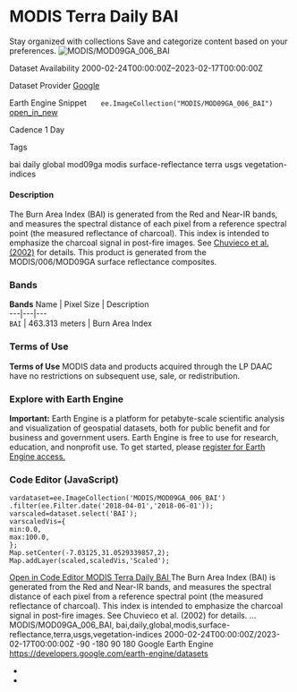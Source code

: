  
#  MODIS Terra Daily BAI 
Stay organized with collections  Save and categorize content based on your preferences. 
![MODIS/MOD09GA_006_BAI](https://developers.google.com/earth-engine/datasets/images/MODIS/MODIS_MOD09GA_006_BAI_sample.png) 

Dataset Availability
    2000-02-24T00:00:00Z–2023-02-17T00:00:00Z 

Dataset Provider
     [ Google ](https://earthengine.google.com/) 

Earth Engine Snippet
     `    ee.ImageCollection("MODIS/MOD09GA_006_BAI")   ` [ open_in_new ](https://code.earthengine.google.com/?scriptPath=Examples:Datasets/MODIS/MODIS_MOD09GA_006_BAI) 

Cadence
    1 Day 

Tags
    
bai
daily
global
mod09ga
modis
surface-reflectance
terra
usgs
vegetation-indices
#### Description
The Burn Area Index (BAI) is generated from the Red and Near-IR bands, and measures the spectral distance of each pixel from a reference spectral point (the measured reflectance of charcoal). This index is intended to emphasize the charcoal signal in post-fire images. See [Chuvieco et al. (2002)](https://www.tandfonline.com/doi/abs/10.1080/01431160210153129) for details. This product is generated from the MODIS/006/MOD09GA surface reflectance composites.
### Bands
**Bands**
Name | Pixel Size | Description  
---|---|---  
`BAI` |  463.313 meters  | Burn Area Index  
### Terms of Use
**Terms of Use**
MODIS data and products acquired through the LP DAAC have no restrictions on subsequent use, sale, or redistribution.
### Explore with Earth Engine
**Important:** Earth Engine is a platform for petabyte-scale scientific analysis and visualization of geospatial datasets, both for public benefit and for business and government users. Earth Engine is free to use for research, education, and nonprofit use. To get started, please [register for Earth Engine access.](https://console.cloud.google.com/earth-engine)
### Code Editor (JavaScript)
```
vardataset=ee.ImageCollection('MODIS/MOD09GA_006_BAI')
.filter(ee.Filter.date('2018-04-01','2018-06-01'));
varscaled=dataset.select('BAI');
varscaledVis={
min:0.0,
max:100.0,
};
Map.setCenter(-7.03125,31.0529339857,2);
Map.addLayer(scaled,scaledVis,'Scaled');
```
[ Open in Code Editor ](https://code.earthengine.google.com/?scriptPath=Examples:Datasets/MODIS/MODIS_MOD09GA_006_BAI)
[ MODIS Terra Daily BAI ](https://developers.google.com/earth-engine/datasets/catalog/MODIS_MOD09GA_006_BAI)
The Burn Area Index (BAI) is generated from the Red and Near-IR bands, and measures the spectral distance of each pixel from a reference spectral point (the measured reflectance of charcoal). This index is intended to emphasize the charcoal signal in post-fire images. See Chuvieco et al. (2002) for details. …
MODIS/MOD09GA_006_BAI, bai,daily,global,modis,surface-reflectance,terra,usgs,vegetation-indices 
2000-02-24T00:00:00Z/2023-02-17T00:00:00Z
-90 -180 90 180 
Google Earth Engine
https://developers.google.com/earth-engine/datasets
  * [ ](https://doi.org/https://earthengine.google.com/)
  * [ ](https://doi.org/https://developers.google.com/earth-engine/datasets/catalog/MODIS_MOD09GA_006_BAI)


